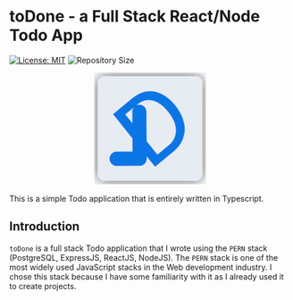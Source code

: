 # toDone - a Full Stack React/Node Todo App

[![License: MIT](https://img.shields.io/badge/license-MIT-blue.svg)](https://opensource.org/licenses/MIT)
![Repository Size](https://img.shields.io/github/repo-size/bbarcesaj125/todone)

<p align="center">
	<img width="200" src="https://raw.githubusercontent.com/bbarcesaj125/todone/main/client/todo-react/src/assets/Logo-Github.png" alt="toDone Logo">
</p>

This is a simple Todo application that is entirely written in Typescript.

## Introduction

`toDone` is a full stack Todo application that I wrote using the `PERN` stack (PostgreSQL, ExpressJS, ReactJS, NodeJS).
The `PERN` stack is one of the most widely used JavaScript stacks in the Web development industry.
I chose this stack because I have some familiarity with it as I already used it to create projects.
